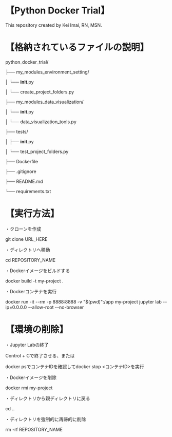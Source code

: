 # 【Python Docker Trial】
This repository created by Kei Imai, RN, MSN.

# 【格納されているファイルの説明】
python_docker_trial/

├── my_modules_environment_setting/

│   └── __init__.py

│   └── create_project_folders.py

├── my_modules_data_visualization/

│   └── __init__.py

│   └── data_visualization_tools.py

├── tests/

│   ├── __init__.py

│   └── test_project_folders.py

├── Dockerfile

├── .gitignore

├── README.md

└── requirements.txt

# 【実行方法】
・クローンを作成

git clone URL_HERE

・ディレクトリへ移動

cd REPOSITORY_NAME

・Dockerイメージをビルドする

docker build -t my-project .

・Dockerコンテナを実行

docker run -it --rm -p 8888:8888 -v "$(pwd)":/app my-project jupyter lab --ip=0.0.0.0 --allow-root --no-browser

# 【環境の削除】
・Jupyter Labの終了

Control + Cで終了させる、または

docker psでコンテナIDを確認してdocker stop <コンテナID>を実行

・Dockerイメージを削除

docker rmi my-project

・ディレクトリから親ディレクトリに戻る

cd ..

・ディレクトリを強制的に再帰的に削除

rm -rf REPOSITORY_NAME

